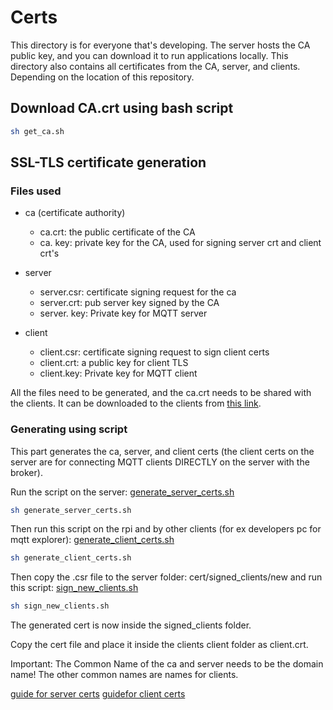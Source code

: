 # Certs

This directory is for everyone that's developing.
The server hosts the CA public key, and you can download it to run applications locally.
This directory also contains all certificates from the CA, server, and clients. Depending on the location of this repository.

## Download CA.crt using bash script

```sh
sh get_ca.sh
```

## SSL-TLS certificate generation

### Files used

- ca (certificate authority)
  - ca.crt: the public certificate of the CA
  - ca. key: private key for the CA, used for signing server crt and client crt's

- server
  - server.csr: certificate signing request for the ca
  - server.crt: pub server key signed by the CA
  - server. key: Private key for MQTT server

- client
  - client.csr: certificate signing request to sign client certs
  - client.crt: a public key for client TLS
  - client.key: Private key for MQTT client

All the files need to be generated, and the ca.crt needs to be shared with the clients.
It can be downloaded to the clients from [this link](https://lannootree.devbitapp.be/ca.crt).

### Generating using script

This part generates the ca, server, and client certs (the client certs on the server are for connecting MQTT clients DIRECTLY on the server with the broker).

Run the script on the server: [generate_server_certs.sh](generate_server_certs.sh)

```bash
sh generate_server_certs.sh
```

Then run this script on the rpi and by other clients (for ex developers pc for mqtt explorer): [generate_client_certs.sh](generate_client_certs.sh)

```bash
sh generate_client_certs.sh
```

Then copy the .csr file to the server folder: cert/signed_clients/new and run this script: [sign_new_clients.sh](sign_new_clients.sh)

```bash
sh sign_new_clients.sh
```

The generated cert is now inside the signed_clients folder.

Copy the cert file and place it inside the clients client folder as client.crt.

Important: The Common Name of the ca and server needs to be the domain name! The other common names are names for clients.

[guide for server certs](http://www.steves-internet-guide.com/mosquitto-tls/)
[guidefor client certs](http://www.steves-internet-guide.com/creating-and-using-client-certificates-with-mqtt-and-mosquitto/)

